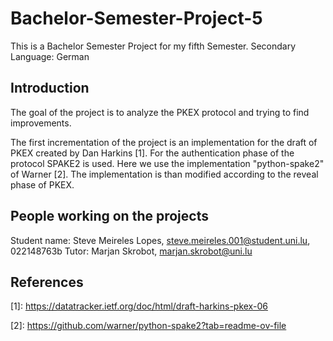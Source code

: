 # Bachelor-Semester-Project-5

This is a Bachelor Semester Project for my fifth Semester.
Secondary Language: German

## Introduction
The goal of the project is to analyze the PKEX protocol and trying to find
improvements. 

The first incrementation of the project is an implementation for the draft of
PKEX created by Dan Harkins \[1\]. For the authentication phase of the protocol
SPAKE2 is used. Here we use the implementation "python-spake2" of Warner \[2\].
The implementation is than modified according to the reveal phase of PKEX.


## People working on the projects
Student name: Steve Meireles Lopes, steve.meireles.001@student.uni.lu, 022148763b
Tutor: Marjan Skrobot, marjan.skrobot@uni.lu

## References

\[1\]: https://datatracker.ietf.org/doc/html/draft-harkins-pkex-06

\[2\]: https://github.com/warner/python-spake2?tab=readme-ov-file

